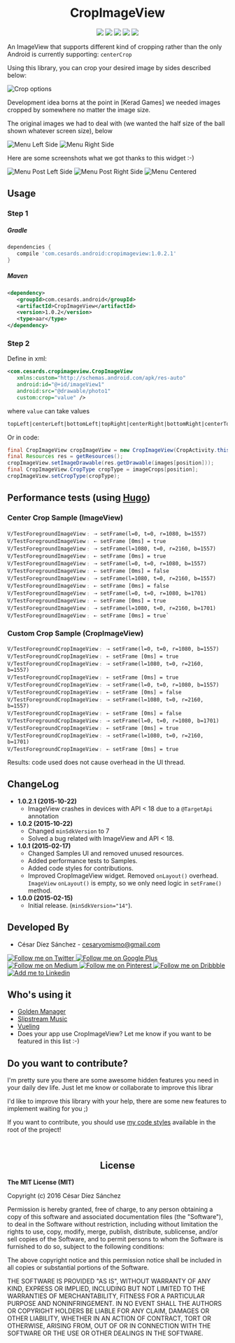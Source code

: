 <h1 align="center">CropImageView</h1>

<p align="center">
  <a href="http://developer.android.com/index.html"><img src="https://img.shields.io/badge/platform-android-green.svg?style=flat-square"></a>
  <a href="https://android-arsenal.com/api?level=7"><img src="https://img.shields.io/badge/API-7%2B-brightgreen.svg?style=flat-square"></a>
  <a href="http://android-arsenal.com/details/1/1546"><img src="https://img.shields.io/badge/Android%20Arsenal-CropImageView-blue.svg?style=flat-square"></a>
  <a href="https://circleci.com/gh/cesards/CropImageView"><img src="https://img.shields.io/circleci/project/BrightFlair/PHP.Gt/master.svg?style=flat-square"></a>
  <a href="https://github.com/cesards/CropImageView/blob/master/LICENSE"><img src="https://img.shields.io/badge/license-MIT-blue.svg?style=flat-square"></a>
</p>

An ImageView that supports different kind of cropping rather than the only Android is currently supporting: `centerCrop`

Using this library, you can crop your desired image by sides described below:

![Crop options](https://github.com/cesards/CropImageView/blob/master/art/cropping.png)

Development idea borns at the point in [Kerad Games] we needed images cropped by somewhere no matter the image size.

The original images we had to deal with (we wanted the half size of the ball shown whatever screen size), below

![Menu Left Side](https://github.com/cesards/CropImageView/blob/master/art/slide_menu_left.jpg)
![Menu Right Side](https://github.com/cesards/CropImageView/blob/master/art/slide_menu_right.jpg)

Here are some screenshots what we got thanks to this widget :-)

![Menu Post Left Side](https://github.com/cesards/CropImageView/blob/master/art/crop_menu_1.png)
![Menu Post Right Side](https://github.com/cesards/CropImageView/blob/master/art/crop_menu_2.png)
![Menu Centered](https://github.com/cesards/CropImageView/blob/master/art/crop_menu_3.png)

Usage
-----
### Step 1
##### Gradle
```groovy
dependencies {
   compile 'com.cesards.android:cropimageview:1.0.2.1'
}
```
##### Maven
```xml
<dependency>
   <groupId>com.cesards.android</groupId>
   <artifactId>CropImageView</artifactId>
   <version>1.0.2</version>
   <type>aar</type>
</dependency>
```
### Step 2
Define in xml:
```xml
<com.cesards.cropimageview.CropImageView
   xmlns:custom="http://schemas.android.com/apk/res-auto"
   android:id="@+id/imageView1"
   android:src="@drawable/photo1"
   custom:crop="value" />
```
where `value` can take values
```xml
topLeft|centerLeft|bottomLeft|topRight|centerRight|bottomRight|centerTop|centerBottom
```
Or in code:
```java
final CropImageView cropImageView = new CropImageView(CropActivity.this);
final Resources res = getResources();
cropImageView.setImageDrawable(res.getDrawable(images[position]));
final CropImageView.CropType cropType = imageCrops[position];
cropImageView.setCropType(cropType);
```
Performance tests (using [Hugo](https://github.com/jakeWharton/hugo))
---------

### Center Crop Sample (ImageView)
```
V/TestForegroundImageView﹕ ⇢ setFrame(l=0, t=0, r=1080, b=1557)
V/TestForegroundImageView﹕ ⇠ setFrame [0ms] = true
V/TestForegroundImageView﹕ ⇢ setFrame(l=1080, t=0, r=2160, b=1557)
V/TestForegroundImageView﹕ ⇠ setFrame [0ms] = true
V/TestForegroundImageView﹕ ⇢ setFrame(l=0, t=0, r=1080, b=1557)
V/TestForegroundImageView﹕ ⇠ setFrame [0ms] = false
V/TestForegroundImageView﹕ ⇢ setFrame(l=1080, t=0, r=2160, b=1557)
V/TestForegroundImageView﹕ ⇠ setFrame [0ms] = false
V/TestForegroundImageView﹕ ⇢ setFrame(l=0, t=0, r=1080, b=1701)
V/TestForegroundImageView﹕ ⇠ setFrame [0ms] = true
V/TestForegroundImageView﹕ ⇢ setFrame(l=1080, t=0, r=2160, b=1701)
V/TestForegroundImageView﹕ ⇠ setFrame [0ms] = true`
```

### Custom Crop Sample (CropImageView)
```
V/TestForegroundCropImageView﹕ ⇢ setFrame(l=0, t=0, r=1080, b=1557)
V/TestForegroundCropImageView﹕ ⇠ setFrame [0ms] = true
V/TestForegroundCropImageView﹕ ⇢ setFrame(l=1080, t=0, r=2160, b=1557)
V/TestForegroundCropImageView﹕ ⇠ setFrame [0ms] = true
V/TestForegroundCropImageView﹕ ⇢ setFrame(l=0, t=0, r=1080, b=1557)
V/TestForegroundCropImageView﹕ ⇠ setFrame [0ms] = false
V/TestForegroundCropImageView﹕ ⇢ setFrame(l=1080, t=0, r=2160, b=1557)
V/TestForegroundCropImageView﹕ ⇠ setFrame [0ms] = false
V/TestForegroundCropImageView﹕ ⇢ setFrame(l=0, t=0, r=1080, b=1701)
V/TestForegroundCropImageView﹕ ⇠ setFrame [0ms] = true
V/TestForegroundCropImageView﹕ ⇢ setFrame(l=1080, t=0, r=2160, b=1701)
V/TestForegroundCropImageView﹕ ⇠ setFrame [0ms] = true
```
Results: code used does not cause overhead in the UI thread.

ChangeLog
---------
* __1.0.2.1 (2015-10-22)__
   * ImageView crashes in devices with API < 18 due to a `@TargetApi` annotation
* __1.0.2 (2015-10-22)__
  * Changed `minSdkVersion` to 7
  * Solved a bug related with ImageView and API < 18.
* __1.0.1 (2015-02-17)__
  * Changed Samples UI and removed unused resources.
  * Added performance tests to Samples.
  * Added code styles for contributions.
  * Improved CropImageView widget. Removed `onLayout()` overhead. `ImageView` `onLayout()` is empty, so we only need logic in `setFrame()` method.
* __1.0.0 (2015-02-15)__
  * Initial release. (`minSdkVersion="14"`).

Developed By
------------
* César Díez Sánchez - <cesaryomismo@gmail.com>

<a href="https://twitter.com/menorking">
  <img alt="Follow me on Twitter" src="http://i.imgur.com/FMPxu5z.png" />
</a>
<a href="https://plus.google.com/115273462230054581675">
  <img alt="Follow me on Google Plus" src="http://i.imgur.com/KUyF398.png" />
</a>
<a href="https://medium.com/@cesards">
  <img alt="Follow me on Medium" src="http://i.imgur.com/oStZly8.png" />
</a>
<a href="https://www.pinterest.com/menorking/">
  <img alt="Follow me on Pinterest" src="http://i.imgur.com/ByWvWfX.png" />
</a>
<a href="https://dribbble.com/cesards">
  <img alt="Follow me on Dribbble" src="http://i.imgur.com/zWa8Fx3.png" />
</a>
<a href="http://www.linkedin.com/in/cesardiezsanchez">
  <img alt="Add me to Linkedin" src="http://i.imgur.com/GR52IsJ.png" />
</a>

Who's using it
--------------
* [Golden Manager](https://play.google.com/store/apps/details?id=com.keradgames.goldenmanager)
* [Slipstream Music](https://play.google.com/store/apps/details?id=com.cypher.slipstream&hl=en)
* [Vueling](https://play.google.com/store/apps/details?id=com.mo2o.vueling)
* Does your app use CropImageView? Let me know if you want to be featured in this list :-)

Do you want to contribute?
--------------------------
I'm pretty sure you there are some awesome hidden features you need in your daily dev life. Just let me know or collaborate to improve this librar

I'd like to improve this library with your help, there are some new features to implement waiting for you ;)

If you want to contribute, you should use [my code styles](https://github.com/cesards/CropImageView/blob/master/codestyles_DogmaLabs.xml) available in the root of the project!

<br>

<h2 align="center">License</h1>

__The MIT License (MIT)__

Copyright (c) 2016 César Díez Sánchez

Permission is hereby granted, free of charge, to any person obtaining a copy
of this software and associated documentation files (the "Software"), to deal
in the Software without restriction, including without limitation the rights
to use, copy, modify, merge, publish, distribute, sublicense, and/or sell
copies of the Software, and to permit persons to whom the Software is
furnished to do so, subject to the following conditions:

The above copyright notice and this permission notice shall be included in all
copies or substantial portions of the Software.

THE SOFTWARE IS PROVIDED "AS IS", WITHOUT WARRANTY OF ANY KIND, EXPRESS OR
IMPLIED, INCLUDING BUT NOT LIMITED TO THE WARRANTIES OF MERCHANTABILITY,
FITNESS FOR A PARTICULAR PURPOSE AND NONINFRINGEMENT. IN NO EVENT SHALL THE
AUTHORS OR COPYRIGHT HOLDERS BE LIABLE FOR ANY CLAIM, DAMAGES OR OTHER
LIABILITY, WHETHER IN AN ACTION OF CONTRACT, TORT OR OTHERWISE, ARISING FROM,
OUT OF OR IN CONNECTION WITH THE SOFTWARE OR THE USE OR OTHER DEALINGS IN THE
SOFTWARE.
